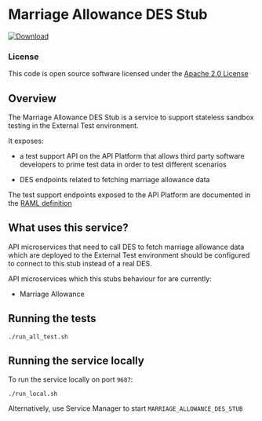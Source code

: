 #  Marriage Allowance DES Stub

[ ![Download](https://api.bintray.com/packages/hmrc/releases/marriage-allowance-des-stub/images/download.svg) ](https://bintray.com/hmrc/releases/marriage-allowance-des-stub/_latestVersion)

### License

This code is open source software licensed under the [Apache 2.0 License]("http://www.apache.org/licenses/LICENSE-2.0.html")

## Overview

The Marriage Allowance DES Stub is a service to support stateless sandbox testing in the
External Test environment.

It exposes:
* a test support API on the API Platform that allows third party software developers
to prime test data in order to test different scenarios

* DES endpoints related to fetching marriage allowance data

The test support endpoints exposed to the API Platform are documented in the
[RAML definition](https://github.com/hmrc/marriage-allowance-des-stub/blob/master/resources/public/api/conf/1.0/application.raml)

## What uses this service?
API microservices that need to call DES to fetch marriage allowance data which are
deployed to the External Test environment should be configured to connect
to this stub instead of a real DES.

API microservices which this stubs behaviour for are currently:
* Marriage Allowance


## Running the tests
```
./run_all_test.sh
```

## Running the service locally

To run the service locally on port `9687`:
```
./run_local.sh
```

Alternatively, use Service Manager to start `MARRIAGE_ALLOWANCE_DES_STUB`
